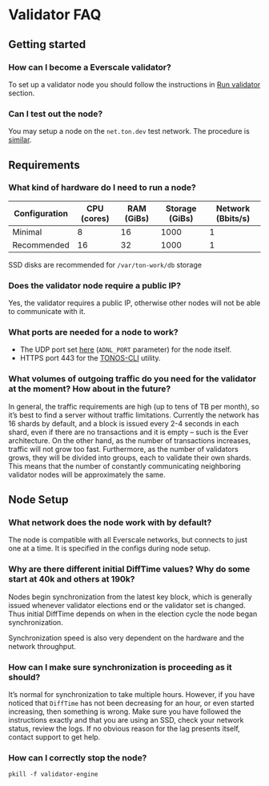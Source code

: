 # Validator FAQ

## Getting started

### How can I become a Everscale validator?

To set up a validator node you should follow the instructions in [Run validator](run-validator) section.

### Can I test out the node?

You may setup a node on the `net.ton.dev` test network. The procedure is [similar](run-validator/run-testnet-node.md).

## Requirements

### What kind of hardware do I need to run a node?

| Configuration | CPU (cores)  | RAM (GiBs)     | Storage (GiBs) | Network (Bbits/s) |
|---------------|--------------|----------------|----------------|-------------------|
| Minimal       | 8            | 16             | 1000           | 1                 |
| Recommended   | 16           | 32             | 1000           | 1                 |

SSD disks are recommended for `/var/ton-work/db` storage

### Does the validator node require a public IP?

Yes, the validator requires a public IP, otherwise other nodes will not be able to communicate with it.

### What ports are needed for a node to work?

- The UDP port set [here](https://github.com/tonlabs/main.ton.dev/blob/6e4c842aceb2c52229730cab0fd394a4ae944e84/scripts/env.sh#L38) (`ADNL_PORT` parameter) for the node itself.
- HTTPS port 443 for the [TONOS-CLI](../develop/sdk-tools/tonos-cli.md) utility.

### What volumes of outgoing traffic do you need for the validator at the moment? How about in the future?

In general, the traffic requirements are high (up to tens of TB per month), so it’s best to find a server without traffic limitations. Currently the network has 16 shards by default, and a block is issued every 2-4 seconds in each shard, even if there are no transactions and it is empty – such is the Ever architecture. On the other hand, as the number of transactions increases, traffic will not grow too fast. Furthermore, as the number of validators grows, they will be divided into groups, each to validate their own shards. This means that the number of constantly communicating neighboring validator nodes will be approximately the same.

## Node Setup

### What network does the node work with by default?

The node is compatible with all Everscale networks, but connects to just one at a time. It is specified in the configs during node setup.

### Why are there different initial DiffTime values? Why do some start at 40k and others at 190k?

Nodes begin synchronization from the latest key block, which is generally issued whenever validator elections end or the validator set is changed. Thus initial DiffTime depends on when in the election cycle the node began synchronization.

Synchronization speed is also very dependent on the hardware and the network throughput.

### How can I make sure synchronization is proceeding as it should?

It’s normal for synchronization to take multiple hours. However, if you have noticed that `DiffTime` has not been decreasing for an hour, or even started increasing, then something is wrong. Make sure you have followed the instructions exactly and that you are using an SSD, check your network status, review the logs. If no obvious reason for the lag presents itself, contact support to get help.

### How can I correctly stop the node?

```
pkill -f validator-engine
```
